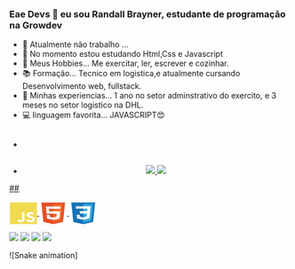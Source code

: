 ### Eae Devs 👋 eu sou Randall Brayner, estudante de programação na Growdev

- 🔭 Atualmente não trabalho ...
- 🌱 No momento estou estudando Html,Css e Javascript
- 🤔 Meus Hobbies... Me exercitar, ler, escrever e cozinhar.
- 📚 Formação... Tecnico em logistica,e atualmente cursando Desenvolvimento web, fullstack.
- 🧑‍ Minhas experiencias... 1 ano no setor adminstrativo do exercito, e 3 meses no setor logistico na DHL.
- 💻 linguagem favorita... JAVASCRIPT​😍​
- ##
- <div align="center">
  <a href="https://github.com/braynerrandall">
  <img height="180em" src="https://github-readme-stats.vercel.app/api?username=braynerrandall&show_icons=true&theme=dark&include_all_commits=true&count_private=true"/>
  <img height="180em" src="https://github-readme-stats.vercel.app/api/top-langs/?username=braynerrandall&layout=compact&langs_count=7&theme=dark"/>
</div>
##
  <div style="display: inline_block"><br>
  <img align="center" alt="Randall-Js" height="40" width="50" src="https://raw.githubusercontent.com/devicons/devicon/master/icons/javascript/javascript-plain.svg">
  <img align="center" alt="Randall-HTML" height="40" width="50" src="https://raw.githubusercontent.com/devicons/devicon/master/icons/html5/html5-original.svg">
  <img align="center" alt="Randall-CSS" height="40" width="50" src="https://raw.githubusercontent.com/devicons/devicon/master/icons/css3/css3-original.svg">
 
</div>
  <div> 
  
  <a href="https://www.instagram.com/brayner_randall/" target="_blank"><img src="https://img.shields.io/badge/-Instagram-%23E4405F?style=for-the-badge&logo=instagram&logoColor=white" target="_blank"></a>
 <a href="https://discord.com/channels/@me/997147699042332714" target="_blank"><img src="https://img.shields.io/badge/Discord-7289DA?style=for-the-badge&logo=discord&logoColor=white" target="_blank"></a> 
  <a href = "mailto:randallfrontend@gmail.com@gmail.com"><img src="https://img.shields.io/badge/-Gmail-%23333?style=for-the-badge&logo=gmail&logoColor=white" target="_blank"></a>
  <a href="https://www.linkedin.com/in/randall-brayner-b6592220b/" target="_blank"><img src="https://img.shields.io/badge/-LinkedIn-%230077B5?style=for-the-badge&logo=linkedin&logoColor=white" target="_blank"></a> 
 
  ![Snake animation]
 
</div>
